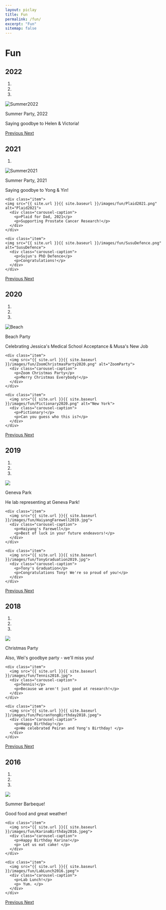 ```yaml
---
layout: piclay
title: Fun
permalink: /fun/
excerpt: "Fun"
sitemap: false
---
```


# Fun

## 2022

<div markdown="0" id="carousel2021" class="carousel slide" data-ride="carousel" data-interval="5000" data-pause="hover" >
  <!-- Indicators -->
  <ol class="carousel-indicators">
    <li data-target="#myCarousel" data-slide-to="0" class="active"></li>
    <li data-target="#myCarousel" data-slide-to="1"></li>
    <li data-target="#myCarousel" data-slide-to="2"></li>
  </ol>

  <!-- Wrapper for slides -->
  <div class="carousel-inner" markdown="0">
    <div class="item active">
    <img src="{{ site.url }}{{ site.baseurl }}/images/fun/Summer2022.jpg" alt="Summer2022">
      <div class="carousel-caption">
        <p>Summer Party, 2022</p>
        <p>Saying goodbye to Helen & Victoria!</p>
      </div>
    </div>
  </div>

  <!-- Left and right controls -->
  <a class="left carousel-control" href="#carousel2022" role="button" data-slide="prev">
    <span class="glyphicon glyphicon-chevron-left" aria-hidden="true"></span>
    <span class="sr-only">Previous</span>
  </a>
  <a class="right carousel-control" href="#carousel2022" role="button" data-slide="next">
    <span class="glyphicon glyphicon-chevron-right" aria-hidden="true"></span>
    <span class="sr-only">Next</span>
  </a>
</div>

## 2021

<div markdown="0" id="carousel2021" class="carousel slide" data-ride="carousel" data-interval="5000" data-pause="hover" >
  <!-- Indicators -->
  <ol class="carousel-indicators">
    <li data-target="#myCarousel" data-slide-to="0" class="active"></li>
  </ol>

  <!-- Wrapper for slides -->
  <div class="carousel-inner" markdown="0">
    <div class="item active">
    <img src="{{ site.url }}{{ site.baseurl }}/images/fun/Summer2021.jpg" alt="Summer2021">
      <div class="carousel-caption">
        <p>Summer Party, 2021</p>
        <p>Saying goodbye to Yong & Yin!</p>
      </div>
    </div>

    <div class="item">
    <img src="{{ site.url }}{{ site.baseurl }}/images/fun/Plaid2021.png" alt="Plaid2021">
      <div class="carousel-caption">
        <p>Plaid for Dad, 2021</p>
        <p>Supporting Prostate Cancer Research!</p>
      </div>
    </div>

    <div class="item">
    <img src="{{ site.url }}{{ site.baseurl }}/images/fun/SusuDefence.png" alt="SusuDefence">
      <div class="carousel-caption">
        <p>Sujun's PhD Defence</p>
        <p>Congratulations!</p>
      </div>
    </div>
  </div>

  <!-- Left and right controls -->
  <a class="left carousel-control" href="#carousel2021" role="button" data-slide="prev">
    <span class="glyphicon glyphicon-chevron-left" aria-hidden="true"></span>
    <span class="sr-only">Previous</span>
  </a>
  <a class="right carousel-control" href="#carousel2021" role="button" data-slide="next">
    <span class="glyphicon glyphicon-chevron-right" aria-hidden="true"></span>
    <span class="sr-only">Next</span>
  </a>
</div>

## 2020

<div markdown="0" id="carousel2020" class="carousel slide" data-ride="carousel" data-interval="5000" data-pause="hover" >
  <!-- Indicators -->
  <ol class="carousel-indicators">
    <li data-target="#myCarousel" data-slide-to="0" class="active"></li>
    <li data-target="#myCarousel" data-slide-to="1"></li>
    <li data-target="#myCarousel" data-slide-to="2"></li>
  </ol>

  <!-- Wrapper for slides -->
  <div class="carousel-inner" markdown="0">
    <div class="item active">
      <img src="{{ site.url }}{{ site.baseurl }}/images/fun/Selfie2020.jpg" alt="Beach">
      <div class="carousel-caption">
        <p>Beach Party</p>
        <p>Celebrating Jessica's Medical School Acceptance & Musa's New Job</p>
      </div>
    </div>

    <div class="item">
      <img src="{{ site.url }}{{ site.baseurl }}/images/fun/ZoomChristmasParty2020.png" alt="ZoomParty">
      <div class="carousel-caption">
        <p>Zoom Christmas Party</p>
        <p>Merry Christmas Everybody!</p>
      </div>
    </div>

    <div class="item">
      <img src="{{ site.url }}{{ site.baseurl }}/images/fun/Pictionary2020.png" alt="New York">
      <div class="carousel-caption">
        <p>Pictionary!</p>
        <p>Can you guess who this is?</p>
      </div>
    </div>
  </div>

  <!-- Left and right controls -->
  <a class="left carousel-control" href="#carousel2020" role="button" data-slide="prev">
    <span class="glyphicon glyphicon-chevron-left" aria-hidden="true"></span>
    <span class="sr-only">Previous</span>
  </a>
  <a class="right carousel-control" href="#carousel2020" role="button" data-slide="next">
    <span class="glyphicon glyphicon-chevron-right" aria-hidden="true"></span>
    <span class="sr-only">Next</span>
  </a>
</div>

## 2019

<div markdown="0" id="carousel2019" class="carousel slide" data-ride="carousel" data-interval="5000" data-pause="hover" >
  <!-- Indicators -->
  <ol class="carousel-indicators">
    <li data-target="#myCarousel" data-slide-to="0" class="active"></li>
    <li data-target="#myCarousel" data-slide-to="1"></li>
    <li data-target="#myCarousel" data-slide-to="2"></li>
  </ol>

  <!-- Wrapper for slides -->
  <div class="carousel-inner" markdown="0">
    <div class="item active">
      <img src="{{ site.url }}{{ site.baseurl }}/images/fun/GP2019.jpg">
      <div class="carousel-caption">
        <p>Geneva Park</p>
        <p>He lab representing at Geneva Park!</p>
      </div>
    </div>

    <div class="item">
      <img src="{{ site.url }}{{ site.baseurl }}/images/fun/HaiyangFarewell2019.jpg">
      <div class="carousel-caption">
        <p>Haiyang's Farewell</p>
        <p>Best of luck in your future endeavors!</p>
      </div>
    </div>

    <div class="item">
      <img src="{{ site.url }}{{ site.baseurl }}/images/fun/TonyGraduation2019.jpg">
      <div class="carousel-caption">
        <p>Tony's Graduation</p>
        <p>Congratulations Tony! We're so proud of you!</p>
      </div>
    </div>
  </div>

  <!-- Left and right controls -->
  <a class="left carousel-control" href="#carousel2019" role="button" data-slide="prev">
    <span class="glyphicon glyphicon-chevron-left" aria-hidden="true"></span>
    <span class="sr-only">Previous</span>
  </a>
  <a class="right carousel-control" href="#carousel2019" role="button" data-slide="next">
    <span class="glyphicon glyphicon-chevron-right" aria-hidden="true"></span>
    <span class="sr-only">Next</span>
  </a>
</div>


## 2018

<div markdown="0" id="carousel2018" class="carousel slide" data-ride="carousel" data-interval="5000" data-pause="hover" >
  <!-- Indicators -->
  <ol class="carousel-indicators">
    <li data-target="#myCarousel" data-slide-to="0" class="active"></li>
    <li data-target="#myCarousel" data-slide-to="1"></li>
    <li data-target="#myCarousel" data-slide-to="2"></li>
  </ol>

  <!-- Wrapper for slides -->
  <div class="carousel-inner" markdown="0">
    <div class="item active">
      <img src="{{ site.url }}{{ site.baseurl }}/images/fun/WeiGoodbye2018.jpg">
      <div class="carousel-caption">
        <p>Christmas Party</p>
        <p>Also, Wei's goodbye party - we'll miss you! </p>
      </div>
    </div>

    <div class="item">
      <img src="{{ site.url }}{{ site.baseurl }}/images/fun/Tennis2018.jpg">
      <div class="carousel-caption">
        <p>Tennis!</p>
        <p>Because we aren't just good at research!</p>
      </div>
    </div>

    <div class="item">
      <img src="{{ site.url }}{{ site.baseurl }}/images/fun/PeiranYongBirthday2018.jpeg">
      <div class="carousel-caption">
        <p>Happy Birthday!</p>
        <p>We celebrated Peiran and Yong's Birthday! </p>
      </div>
    </div>
  </div>

  <!-- Left and right controls -->
  <a class="left carousel-control" href="#carousel2018" role="button" data-slide="prev">
    <span class="glyphicon glyphicon-chevron-left" aria-hidden="true"></span>
    <span class="sr-only">Previous</span>
  </a>
  <a class="right carousel-control" href="#carousel2018" role="button" data-slide="next">
    <span class="glyphicon glyphicon-chevron-right" aria-hidden="true"></span>
    <span class="sr-only">Next</span>
  </a>
</div>


## 2016

<div markdown="0" id="carousel2016" class="carousel slide" data-ride="carousel" data-interval="5000" data-pause="hover" >
  <!-- Indicators -->
  <ol class="carousel-indicators">
    <li data-target="#myCarousel" data-slide-to="0" class="active"></li>
    <li data-target="#myCarousel" data-slide-to="1"></li>
    <li data-target="#myCarousel" data-slide-to="2"></li>
  </ol>

  <!-- Wrapper for slides -->
  <div class="carousel-inner" markdown="0">
    <div class="item active">
      <img src="{{ site.url }}{{ site.baseurl }}/images/fun/Barbeque2016.jpg">
      <div class="carousel-caption">
        <p>Summer Barbeque!</p>
        <p> Good food and great weather! </p>
      </div>
    </div>

    <div class="item">
      <img src="{{ site.url }}{{ site.baseurl }}/images/fun/KarinaBirthday2016.jpeg">
      <div class="carousel-caption">
        <p>Happy Birthday Karina!</p>
        <p> Let us eat cake! </p>
      </div>
    </div>

    <div class="item">
      <img src="{{ site.url }}{{ site.baseurl }}/images/fun/LabLunch2016.jpeg">
      <div class="carousel-caption">
        <p>Lab Lunch!</p>
        <p> Yum. </p>
      </div>
    </div>
  </div>

  <!-- Left and right controls -->
  <a class="left carousel-control" href="#carousel2016" role="button" data-slide="prev">
    <span class="glyphicon glyphicon-chevron-left" aria-hidden="true"></span>
    <span class="sr-only">Previous</span>
  </a>
  <a class="right carousel-control" href="#carousel2016" role="button" data-slide="next">
    <span class="glyphicon glyphicon-chevron-right" aria-hidden="true"></span>
    <span class="sr-only">Next</span>
  </a>
</div>
